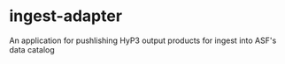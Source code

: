 # ingest-adapter
An application for pushlishing HyP3 output products for ingest into ASF's data catalog
